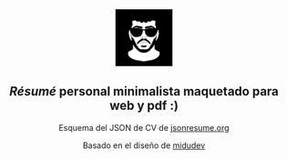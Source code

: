 

<div align="center">
<img src="logo.webp" width="100px" />
<h2>
    <em>Résumé</em> personal minimalista maquetado para web y pdf :)
</h2>
<p>
Esquema del JSON de CV de <a href="https://jsonresume.org/schema/">jsonresume.org</a>
</p>


<p>
Basado en el diseño de <a href="https://github.com/midudev/minimalist-portfolio-json">midudev</a>

</p>

</div>
